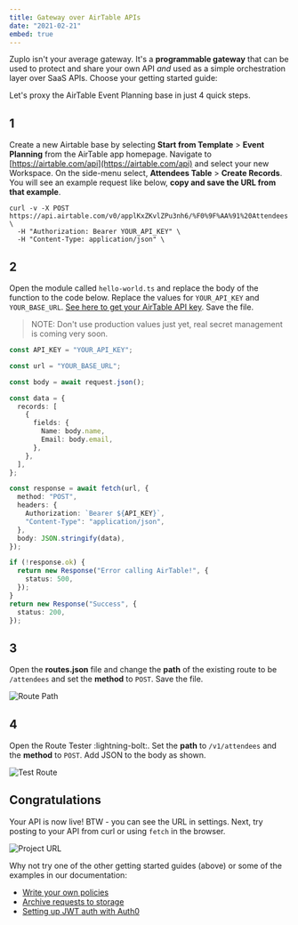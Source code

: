 ```yaml
---
title: Gateway over AirTable APIs
date: "2021-02-21"
embed: true
---
```


Zuplo isn't your average gateway. It's a **programmable gateway** that can be
used to protect and share your own API _and_ used as a simple orchestration
layer over SaaS APIs. Choose your getting started guide:

<QuickstartPicker />

Let's proxy the AirTable Event Planning base in just 4 quick steps.

## 1

Create a new Airtable base by selecting **Start from Template** > **Event
Planning** from the AirTable app homepage. Navigate to
[https://airtable.com/api](https://airtable.com/api) and select your new
Workspace. On the side-menu select, **Attendees Table** > **Create Records**.
You will see an example request like below, **copy and save the URL from that
example**.

```
curl -v -X POST https://api.airtable.com/v0/applKxZKvlZPu3nh6/%F0%9F%AA%91%20Attendees \
  -H "Authorization: Bearer YOUR_API_KEY" \
  -H "Content-Type: application/json" \
```

## 2

Open the module called `hello-world.ts` and replace the body of the function to
the code below. Replace the values for `YOUR_API_KEY` and `YOUR_BASE_URL`.
[See here to get your AirTable API key](https://support.airtable.com/hc/en-us/articles/219046777-How-do-I-get-my-API-key-).
Save the file.

> NOTE: Don't use production values just yet, real secret management is coming
> very soon.

```ts
const API_KEY = "YOUR_API_KEY";

const url = "YOUR_BASE_URL";

const body = await request.json();

const data = {
  records: [
    {
      fields: {
        Name: body.name,
        Email: body.email,
      },
    },
  ],
};

const response = await fetch(url, {
  method: "POST",
  headers: {
    Authorization: `Bearer ${API_KEY}`,
    "Content-Type": "application/json",
  },
  body: JSON.stringify(data),
});

if (!response.ok) {
  return new Response("Error calling AirTable!", {
    status: 500,
  });
}
return new Response("Success", {
  status: 200,
});
```

## 3

Open the **routes.json** file and change the **path** of the existing route to
be `/attendees` and set the **method** to `POST`. Save the file.

![Route Path](/media/quickstarts/gateway-over-airtable/route-path.png)

## 4

Open the Route Tester :lightning-bolt:. Set the **path** to `/v1/attendees` and
the **method** to `POST`. Add JSON to the body as shown.

![Test Route](/media/quickstarts/gateway-over-airtable/test-route.png)

## Congratulations

Your API is now live! BTW - you can see the URL in settings. Next, try posting
to your API from curl or using `fetch` in the browser.

![Project URL](/media/getting-started-hello-world/project-url.png)

Why not try one of the other getting started guides (above) or some of the
examples in our documentation:

- [Write your own policies](https://zuplo.notion.site/Policies-d94e7c5ee5444532855e7678effaee42)
- [Archive requests to storage](https://zuplo.notion.site/Archiving-requests-to-storage-608a64672de64f1b94309f68993d26d1)
- [Setting up JWT auth with Auth0](https://zuplo.notion.site/Setting-up-JWT-auth-with-Auth0-9f5ce6ad37f5418aaa781391c1995e00)
